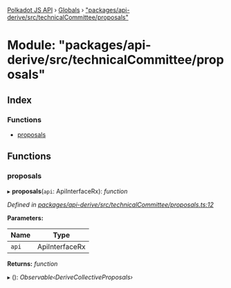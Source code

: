 [Polkadot JS API](../README.md) › [Globals](../globals.md) › ["packages/api-derive/src/technicalCommittee/proposals"](_packages_api_derive_src_technicalcommittee_proposals_.md)

# Module: "packages/api-derive/src/technicalCommittee/proposals"

## Index

### Functions

* [proposals](_packages_api_derive_src_technicalcommittee_proposals_.md#proposals)

## Functions

###  proposals

▸ **proposals**(`api`: ApiInterfaceRx): *function*

*Defined in [packages/api-derive/src/technicalCommittee/proposals.ts:12](https://github.com/polkadot-js/api/blob/9188e29dcc/packages/api-derive/src/technicalCommittee/proposals.ts#L12)*

**Parameters:**

Name | Type |
------ | ------ |
`api` | ApiInterfaceRx |

**Returns:** *function*

▸ (): *Observable‹DeriveCollectiveProposals›*
